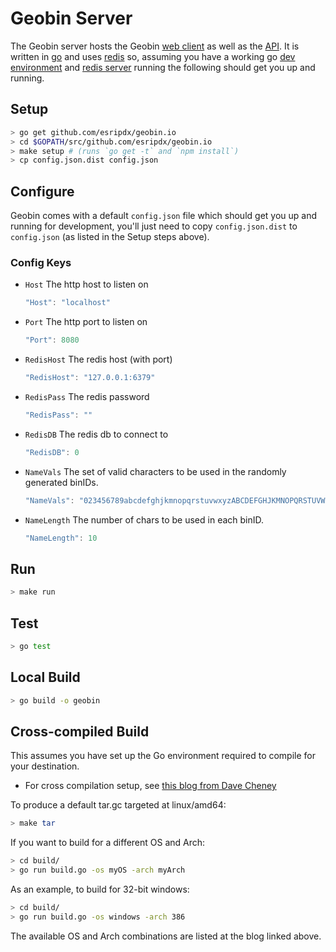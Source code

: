 # Geobin Server

The Geobin server hosts the Geobin [web client] as well as the [API]. It is written in [go] and uses [redis] so, assuming you have a working go [dev environment] and [redis server] running the following should get you up and running.

## Setup

```bash
> go get github.com/esripdx/geobin.io
> cd $GOPATH/src/github.com/esripdx/geobin.io
> make setup # (runs `go get -t` and `npm install`)
> cp config.json.dist config.json
```

## Configure

Geobin comes with a default `config.json` file which should get you up and running for development, you'll just need to copy `config.json.dist` to `config.json` (as listed in the Setup steps above).

### Config Keys

* `Host` The http host to listen on

  ```javascript
  "Host": "localhost"
  ```

* `Port` The http port to listen on

  ```javascript
  "Port": 8080
  ```

* `RedisHost` The redis host (with port)

  ```javascript
  "RedisHost": "127.0.0.1:6379"
  ```

* `RedisPass` The redis password

  ```javascript
  "RedisPass": ""
  ```

* `RedisDB` The redis db to connect to

  ```javascript
  "RedisDB": 0
  ```

* `NameVals` The set of valid characters to be used in the randomly generated binIDs.

  ```javascript
  "NameVals": "023456789abcdefghjkmnopqrstuvwxyzABCDEFGHJKMNOPQRSTUVWXYZ"
  ```

* `NameLength` The number of chars to be used in each binID.

  ```javascript
  "NameLength": 10
  ```

## Run

```bash
> make run
```

## Test

```bash
> go test
```

## Local Build

```bash
> go build -o geobin
```

## Cross-compiled Build

This assumes you have set up the Go environment required to compile for your destination.
* For cross compilation setup, see [this blog from Dave Cheney](http://dave.cheney.net/2013/07/09/an-introduction-to-cross-compilation-with-go-1-1)

To produce a default tar.gc targeted at linux/amd64:
```bash
> make tar
```

If you want to build for a different OS and Arch:
```bash
> cd build/
> go run build.go -os myOS -arch myArch
```

As an example, to build for 32-bit windows:
```bash
> cd build/
> go run build.go -os windows -arch 386
```

The available OS and Arch combinations are listed at the blog linked above.

[go]: http://golang.org
[dev environment]: http://golang.org/doc/install
[redis]: http://redis.io
[redis server]: http://redis.io/download
[web client]: client.md
[API]: api.md

